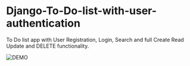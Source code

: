 # Django-To-Do-list-with-user-authentication
To Do list app with User Registration, Login, Search and full Create Read Update and DELETE functionality.

![DEMO](../master/To%20Do%20List%20App.jpg)
